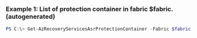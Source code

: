 ### Example 1: List of protection container in fabric $fabric. (autogenerated)
```powershell
PS C:\> Get-AzRecoveryServicesAsrProtectionContainer -Fabric $fabric
```

